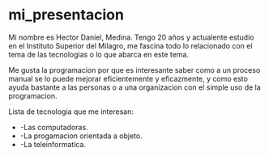 # mi_presentacion
Mi nombre es Hector Daniel, Medina. Tengo 20 años y actualente estudio en el Instituto Superior del Milagro, me fascina todo lo relacionado con el tema de las tecnologias o lo que abarca en este tema.

Me gusta la programacion por que es interesante saber como a un proceso manual se lo puede mejorar eficientemente y eficazmente, y como esto ayuda bastante a las personas o a una organizacion con el simple uso de la programacion.

Lista de tecnologia que me interesan:
-   -Las computadoras.
-   -La progamacion orientada a objeto.
-   -La teleinformatica.

